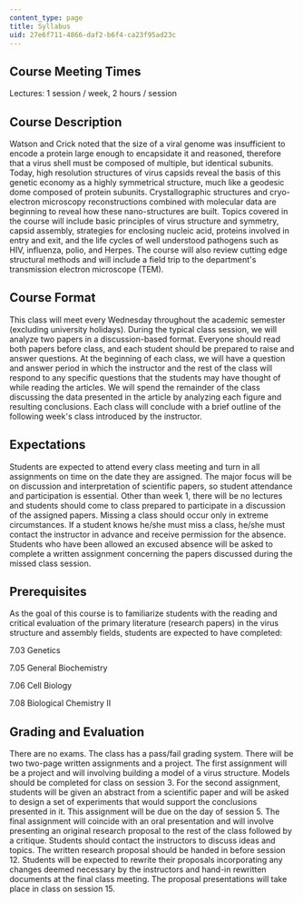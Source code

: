 ```yaml
---
content_type: page
title: Syllabus
uid: 27e6f711-4866-daf2-b6f4-ca23f95ad23c
---
```


Course Meeting Times
--------------------

Lectures: 1 session / week, 2 hours / session

Course Description
------------------

Watson and Crick noted that the size of a viral genome was insufficient to encode a protein large enough to encapsidate it and reasoned, therefore that a virus shell must be composed of multiple, but identical subunits. Today, high resolution structures of virus capsids reveal the basis of this genetic economy as a highly symmetrical structure, much like a geodesic dome composed of protein subunits. Crystallographic structures and cryo-electron microscopy reconstructions combined with molecular data are beginning to reveal how these nano-structures are built. Topics covered in the course will include basic principles of virus structure and symmetry, capsid assembly, strategies for enclosing nucleic acid, proteins involved in entry and exit, and the life cycles of well understood pathogens such as HIV, influenza, polio, and Herpes. The course will also review cutting edge structural methods and will include a field trip to the department's transmission electron microscope (TEM).

Course Format
-------------

This class will meet every Wednesday throughout the academic semester (excluding university holidays). During the typical class session, we will analyze two papers in a discussion-based format. Everyone should read both papers before class, and each student should be prepared to raise and answer questions. At the beginning of each class, we will have a question and answer period in which the instructor and the rest of the class will respond to any specific questions that the students may have thought of while reading the articles. We will spend the remainder of the class discussing the data presented in the article by analyzing each figure and resulting conclusions. Each class will conclude with a brief outline of the following week's class introduced by the instructor.

Expectations
------------

Students are expected to attend every class meeting and turn in all assignments on time on the date they are assigned. The major focus will be on discussion and interpretation of scientific papers, so student attendance and participation is essential. Other than week 1, there will be no lectures and students should come to class prepared to participate in a discussion of the assigned papers. Missing a class should occur only in extreme circumstances. If a student knows he/she must miss a class, he/she must contact the instructor in advance and receive permission for the absence. Students who have been allowed an excused absence will be asked to complete a written assignment concerning the papers discussed during the missed class session.

Prerequisites
-------------

As the goal of this course is to familiarize students with the reading and critical evaluation of the primary literature (research papers) in the virus structure and assembly fields, students are expected to have completed:

7.03 Genetics

7.05 General Biochemistry

7.06 Cell Biology

7.08 Biological Chemistry II

Grading and Evaluation
----------------------

There are no exams. The class has a pass/fail grading system. There will be two two-page written assignments and a project. The first assignment will be a project and will involving building a model of a virus structure. Models should be completed for class on session 3. For the second assignment, students will be given an abstract from a scientific paper and will be asked to design a set of experiments that would support the conclusions presented in it. This assignment will be due on the day of session 5. The final assignment will coincide with an oral presentation and will involve presenting an original research proposal to the rest of the class followed by a critique. Students should contact the instructors to discuss ideas and topics. The written research proposal should be handed in before session 12. Students will be expected to rewrite their proposals incorporating any changes deemed necessary by the instructors and hand-in rewritten documents at the final class meeting. The proposal presentations will take place in class on session 15.